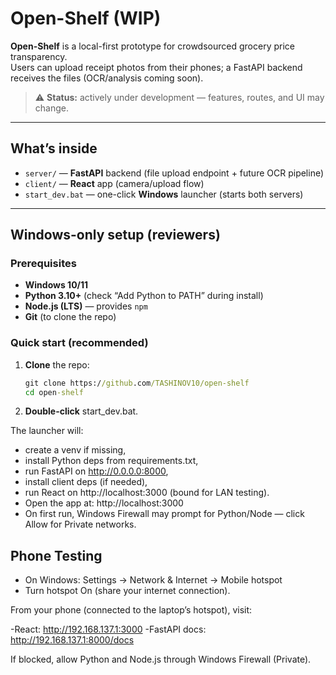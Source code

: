 # Open-Shelf (WIP)

**Open-Shelf** is a local-first prototype for crowdsourced grocery price transparency.  
Users can upload receipt photos from their phones; a FastAPI backend receives the files (OCR/analysis coming soon).

> ⚠️ **Status:** actively under development — features, routes, and UI may change.

---

## What’s inside

- `server/` — **FastAPI** backend (file upload endpoint + future OCR pipeline)
- `client/` — **React** app (camera/upload flow)
- `start_dev.bat` — one-click **Windows** launcher (starts both servers)

---

## Windows-only setup (reviewers)

### Prerequisites
- **Windows 10/11**
- **Python 3.10+** (check “Add Python to PATH” during install)
- **Node.js (LTS)** — provides `npm`
- **Git** (to clone the repo)

### Quick start (recommended)
1. **Clone** the repo:
   ```bat
   git clone https://github.com/TASHINOV10/open-shelf
   cd open-shelf
   ```


2. **Double-click** start_dev.bat.

The launcher will:

- create a venv if missing,
- install Python deps from requirements.txt,
- run FastAPI on http://0.0.0.0:8000,
- install client deps (if needed),
- run React on http://localhost:3000 (bound for LAN testing).
- Open the app at: http://localhost:3000
- On first run, Windows Firewall may prompt for Python/Node — click Allow for Private networks.

## Phone Testing

- On Windows: Settings → Network & Internet → Mobile hotspot
- Turn hotspot On (share your internet connection).

From your phone (connected to the laptop’s hotspot), visit:

-React: http://192.168.137.1:3000
-FastAPI docs: http://192.168.137.1:8000/docs

If blocked, allow Python and Node.js through Windows Firewall (Private).